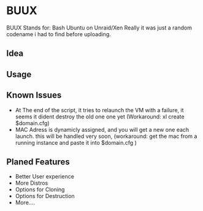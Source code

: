BUUX
====
BUUX Stands for: Bash Ubuntu on Unraid/Xen
Really it was just a random codename i had to find before uploading.

Idea
----

Usage
----

Known Issues
----
- At The end of the script, it tries to relaunch the VM with a failure, it seems it dident destroy the old one one yet (Workaround: xl create $domain.cfg)
- MAC Adress is dynamicly assigned, and you will get a new one each launch. this will be handled very soon, (workaround: get the mac from a running instance and paste it into $domain.cfg )

Planed Features
----
- Better User experience 
- More Distros 
- Options for Cloning
- Options for Destruction
- More....

